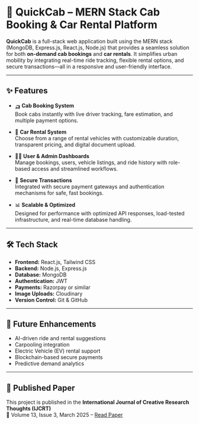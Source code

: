 # 🚖 QuickCab – MERN Stack Cab Booking & Car Rental Platform

**QuickCab** is a full-stack web application built using the MERN stack (MongoDB, Express.js, React.js, Node.js) that provides a seamless solution for both **on-demand cab bookings** and **car rentals**. It simplifies urban mobility by integrating real-time ride tracking, flexible rental options, and secure transactions—all in a responsive and user-friendly interface.

---

## ✨ Features

- 🛺 **Cab Booking System**  
  Book cabs instantly with live driver tracking, fare estimation, and multiple payment options.

- 🚗 **Car Rental System**  
  Choose from a range of rental vehicles with customizable duration, transparent pricing, and digital document upload.

- 🧑‍💼 **User & Admin Dashboards**  
  Manage bookings, users, vehicle listings, and ride history with role-based access and streamlined workflows.

- 🔐 **Secure Transactions**  
  Integrated with secure payment gateways and authentication mechanisms for safe, fast bookings.

- 📊 **Scalable & Optimized**  
  Designed for performance with optimized API responses, load-tested infrastructure, and real-time database handling.

---

## 🛠️ Tech Stack

- **Frontend:** React.js, Tailwind CSS  
- **Backend:** Node.js, Express.js  
- **Database:** MongoDB  
- **Authentication:** JWT  
- **Payments:** Razorpay or similar  
- **Image Uploads:** Cloudinary  
- **Version Control:** Git & GitHub

---

## 🚀 Future Enhancements

- AI-driven ride and rental suggestions  
- Carpooling integration  
- Electric Vehicle (EV) rental support  
- Blockchain-based secure payments  
- Predictive demand analytics

---

## 📄 Published Paper

This project is published in the **International Journal of Creative Research Thoughts (IJCRT)**  
📘 Volume 13, Issue 3, March 2025 – [Read Paper](https://www.ijcrt.org/)

